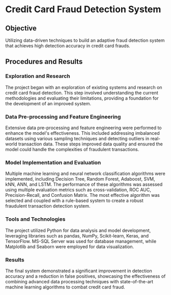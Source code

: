 # Credit Card Fraud Detection System

## Objective

Utilizing data-driven techniques to build an adaptive fraud detection system that achieves high detection accuracy in credit card frauds.

## Procedures and Results

### Exploration and Research
The project began with an exploration of existing systems and research on credit card fraud detection. This step involved understanding the current methodologies and evaluating their limitations, providing a foundation for the development of an improved system.

### Data Pre-processing and Feature Engineering
Extensive data pre-processing and feature engineering were performed to enhance the model's effectiveness. This included addressing imbalanced datasets using various sampling techniques and detecting outliers in real-world transaction data. These steps improved data quality and ensured the model could handle the complexities of fraudulent transactions.

### Model Implementation and Evaluation
Multiple machine learning and neural network classification algorithms were implemented, including Decision Tree, Random Forest, Adaboost, SVM, kNN, ANN, and LSTM. The performance of these algorithms was assessed using multiple evaluation metrics such as cross-validation, ROC AUC, Precision-Recall, and Confusion Matrix. The most effective algorithm was selected and coupled with a rule-based system to create a robust fraudulent transaction detection system.

### Tools and Technologies
The project utilized Python for data analysis and model development, leveraging libraries such as pandas, NumPy, Scikit-learn, Keras, and TensorFlow. MS-SQL Server was used for database management, while Matplotlib and Seaborn were employed for data visualization.

### Results
The final system demonstrated a significant improvement in detection accuracy and a reduction in false positives, showcasing the effectiveness of combining advanced data processing techniques with state-of-the-art machine learning algorithms to combat credit card fraud.
